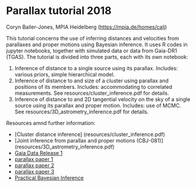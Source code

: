 # Parallax tutorial 2018

Coryn Bailer-Jones, MPIA Heidelberg (https://mpia.de/homes/calj)

This tutorial concerns the use of inferring distances and velocities from parallaxes and proper motions using Bayesian inference. It uses R codes in jupyter notebooks, together with simulated data or data from Gaia-DR1 (TGAS). The tutorial is divided into three parts, each with its own notebook:

1. Inference of distance to a single source using its parallax. Includes: various priors, simple hierarchical model. 
2. Inference of distance to and size of a cluster using parallax and positions of its members. Includes: accommodating to correlated measurements. See resources/cluster_inference.pdf for details.
3. Inference of distance to and 2D tangential velocity on the sky of a single source using its parallax and proper motion. Includes: use of MCMC. See resources/3D_astrometry_inference.pdf for details. 

Resources amnd further information:
* [Cluster distance inference] (resources/cluster_inference.pdf)
* [Joint inference from parallax and proper motions (CBJ-081)] (resources/3D_astrometry_inference.pdf)
* [Gaia Data Release 1](http://adsabs.harvard.edu/abs/2017A%26A...601A..19G)
* [parallax paper 1](http://adsabs.harvard.edu/abs/2015PASP..127..994B)
* [parallax paper 2](http://adsabs.harvard.edu/abs/2016ApJ...832..137A)
* [parallax paper 3](http://adsabs.harvard.edu/abs/2016ApJ...833..119A)
* [Practical Bayesian Inference](http://www.cambridge.org/de/academic/subjects/physics/mathematical-methods/practical-bayesian-inference-primer-physical-scientists?format=PB)
